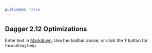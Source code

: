 ```yaml
---
published: false
---
```

## Dagger 2.12 Optimizations

Enter text in [Markdown](http://daringfireball.net/projects/markdown/). Use the toolbar above, or click the **?** button for formatting help.
